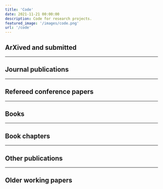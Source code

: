 ```yaml
---
title: 'Code'
date: 2021-11-21 00:00:00
description: Code for research projects.
featured_image: '/images/code.png'
url: '/code'
---
```


## ArXived and submitted 



---

## Journal publications


---

## Refereed conference papers

---

## Books

---

## Book chapters

---

## Other publications

---

## Older working papers

